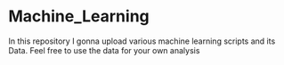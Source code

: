# Machine_Learning

In this repository I gonna upload various machine learning scripts and its Data.
Feel free to use the data for your own analysis
